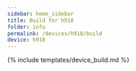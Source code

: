 ```yaml
---
sidebar: home_sidebar
title: Build for h918
folder: info
permalink: /devices/h918/build
device: h918
---
```

{% include templates/device_build.md %}
